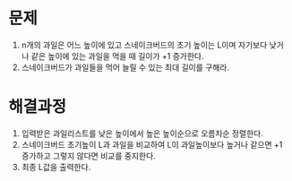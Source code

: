 # 문제

1. n개의 과일은 어느 높이에 있고 스네이크버드의 초기 높이는 L이며 자기보다 낮거나 같은 높이에 있는 과일을 먹을 때 길이가 +1 증가한다.
2. 스네이크버드가 과일들을 먹어 늘릴 수 있는 최대 길이를 구해라.



# 해결과정

1. 입력받은 과일리스트를 낮은 높이에서 높은 높이순으로 오름차순 정렬한다.
2. 스네이크버드 초기높이 L과 과일을 비교하여 L이 과일높이보다 높거나 같으면 +1 증가하고 그렇지 않다면 비교를 중지한다. 
3. 최종 L값을 출력한다.
